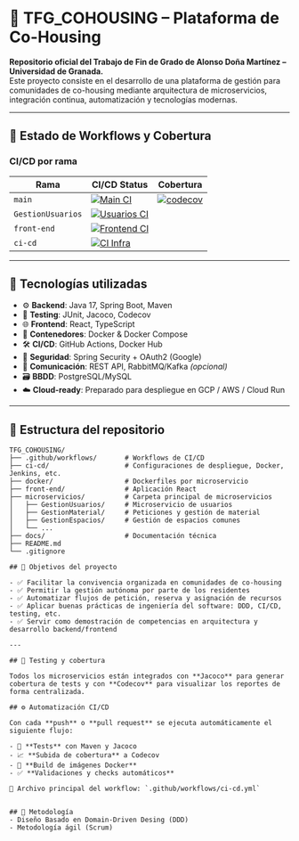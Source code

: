 # 🏡 TFG_COHOUSING – Plataforma de Co-Housing

**Repositorio oficial del Trabajo de Fin de Grado de Alonso Doña Martínez – Universidad de Granada.**  
Este proyecto consiste en el desarrollo de una plataforma de gestión para comunidades de co-housing mediante arquitectura de microservicios, integración continua, automatización y tecnologías modernas.

---

## 🚧 Estado de Workflows y Cobertura

### CI/CD por rama

| Rama | CI/CD Status | Cobertura |
|------|--------------|-----------|
| `main` | [![Main CI](https://github.com/alonsodm12/TFG_COHOUSING/actions/workflows/ci-cd.yml/badge.svg?branch=main)](https://github.com/alonsodm12/TFG_COHOUSING/actions/workflows/ci-cd.yml) | [![codecov](https://codecov.io/gh/alonsodm12/TFG_COHOUSING/branch/main/graph/badge.svg?token=BEeK9qXuVn)](https://codecov.io/gh/alonsodm12/TFG_COHOUSING) |
| `GestionUsuarios` | [![Usuarios CI](https://github.com/alonsodm12/TFG_COHOUSING/actions/workflows/ci-cd.yml/badge.svg?branch=GestionUsuarios)](https://github.com/alonsodm12/TFG_COHOUSING/actions/workflows/ci-cd.yml) | |
| `front-end` | [![Frontend CI](https://github.com/alonsodm12/TFG_COHOUSING/actions/workflows/ci-cd.yml/badge.svg?branch=front-end)](https://github.com/alonsodm12/TFG_COHOUSING/actions/workflows/ci-cd.yml) | |
| `ci-cd` | [![CI Infra](https://github.com/alonsodm12/TFG_COHOUSING/actions/workflows/ci-cd.yml/badge.svg?branch=ci-cd)](https://github.com/alonsodm12/TFG_COHOUSING/actions/workflows/ci-cd.yml) | |

---

## 🔧 Tecnologías utilizadas

- ⚙️ **Backend**: Java 17, Spring Boot, Maven  
- 🧪 **Testing**: JUnit, Jacoco, Codecov  
- 🌐 **Frontend**: React, TypeScript  
- 🐳 **Contenedores**: Docker & Docker Compose  
- 🛠️ **CI/CD**: GitHub Actions, Docker Hub  
- 🔐 **Seguridad**: Spring Security + OAuth2 (Google)  
- 📡 **Comunicación**: REST API, RabbitMQ/Kafka *(opcional)*  
- 🗃️ **BBDD**: PostgreSQL/MySQL  
- ☁️ **Cloud-ready**: Preparado para despliegue en GCP / AWS / Cloud Run  

---

## 🧱 Estructura del repositorio

```plaintext
TFG_COHOUSING/
├── .github/workflows/       # Workflows de CI/CD
├── ci-cd/                   # Configuraciones de despliegue, Docker, Jenkins, etc.
├── docker/                  # Dockerfiles por microservicio
├── front-end/               # Aplicación React
├── microservicios/          # Carpeta principal de microservicios
│   ├── GestionUsuarios/     # Microservicio de usuarios
│   ├── GestionMaterial/     # Peticiones y gestión de material
│   ├── GestionEspacios/     # Gestión de espacios comunes
│   └── ...
├── docs/                    # Documentación técnica
├── README.md
└── .gitignore

## 🎯 Objetivos del proyecto

- ✅ Facilitar la convivencia organizada en comunidades de co-housing  
- ✅ Permitir la gestión autónoma por parte de los residentes  
- ✅ Automatizar flujos de petición, reserva y asignación de recursos  
- ✅ Aplicar buenas prácticas de ingeniería del software: DDD, CI/CD, testing, etc.  
- ✅ Servir como demostración de competencias en arquitectura y desarrollo backend/frontend  

---

## 🧪 Testing y cobertura

Todos los microservicios están integrados con **Jacoco** para generar cobertura de tests y con **Codecov** para visualizar los reportes de forma centralizada.

## ⚙️ Automatización CI/CD

Con cada **push** o **pull request** se ejecuta automáticamente el siguiente flujo:

- 🧪 **Tests** con Maven y Jacoco  
- 📈 **Subida de cobertura** a Codecov  
- 🐳 **Build de imágenes Docker**  
- ✅ **Validaciones y checks automáticos**  

🔧 Archivo principal del workflow: `.github/workflows/ci-cd.yml`


## 🧠 Metodología
- Diseño Basado en Domain-Driven Desing (DDD)
- Metodología ágil (Scrum)

